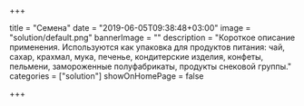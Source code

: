 +++

title = "Семена"
date = "2019-06-05T09:38:48+03:00"
image = "solution/default.png"
bannerImage = ""
description = "Короткое описание применения. Используются как упаковка для продуктов питания: чай, сахар, крахмал, мука, печенье, кондитерские изделия, конфеты, пельмени, замороженные полуфабрикаты, продукты снековой группы."
categories = ["solution"]
showOnHomePage = false

+++